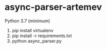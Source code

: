 # async-parser-artemev

Python 3.7 (minimum)

1. pip install virtualenv
2. pip install -r requirements.txt
3. python async_parser.py
